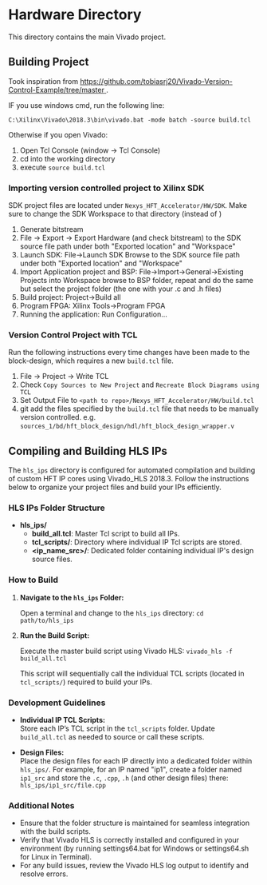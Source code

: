 # Hardware Directory
This directory contains the main Vivado project.

## Building Project

Took inspiration from [https://github.com/tobiasrj20/Vivado-Version-Control-Example/tree/master ](https://github.com/tobiasrj20/Vivado-Version-Control-Example/tree/master).

IF you use windows cmd, run the following line:

```
C:\Xilinx\Vivado\2018.3\bin\vivado.bat -mode batch -source build.tcl
```

Otherwise if you open Vivado:

1. Open Tcl Console (window -> Tcl Console)
2. cd into the working directory
3. execute `source build.tcl`

### Importing version controlled project to Xilinx SDK

SDK project files are located under `Nexys_HFT_Accelerator/HW/SDK`. Make sure to change the SDK Workspace to that directory (instead of <Local to Project>)

1. Generate bitstream
2. File -> Export -> Export Hardware (and check bitstream) to the SDK source file path under both "Exported location" and "Workspace"
3. Launch SDK: File->Launch SDK Browse to the SDK source file path under both "Exported location" and "Workspace"
4. Import Application project and BSP: File->Import->General->Existing Projects into Workspace browse to BSP folder, repeat and do the same but select the project folder (the one with your .c and .h files)
5. Build project: Project->Build all
6. Program FPGA: Xilinx Tools->Program FPGA
7. Running the application: Run Configuration...

### Version Control Project with TCL

Run the following instructions every time changes have been made to the block-design, which requires a new `build.tcl` file.

1. File -> Project -> Write TCL
2. Check `Copy Sources to New Project` and `Recreate Block Diagrams using TCL`
3. Set Output File to `<path to repo>/Nexys_HFT_Accelerator/HW/build.tcl`
4. git add the files specified by the `build.tcl` file that needs to be manually version controlled. e.g. `sources_1/bd/hft_block_design/hdl/hft_block_design_wrapper.v`

## Compiling and Building HLS IPs
The `hls_ips` directory is configured for automated compilation and building of custom HFT IP cores using Vivado_HLS 2018.3. Follow the instructions below to organize your project files and build your IPs efficiently.

### HLS IPs Folder Structure

- **hls_ips/**  
  - **build_all.tcl**: Master Tcl script to build all IPs.
  - **tcl_scripts/**: Directory where individual IP Tcl scripts are stored.
  - **\<ip_name_src\>/**: Dedicated folder containing individual IP's design source files.

 ### How to Build

1. **Navigate to the `hls_ips` Folder:**

   Open a terminal and change to the `hls_ips` directory:
   `cd path/to/hls_ips`

2.  **Run the Build Script:**
    
    Execute the master build script using Vivado HLS:
  `vivado_hls -f build_all.tcl` 
    
    This script will sequentially call the individual TCL scripts (located in `tcl_scripts/`) required to build your IPs.
    

### Development Guidelines

-   **Individual IP TCL Scripts:**  
    Store each IP’s TCL script in the `tcl_scripts` folder. Update `build_all.tcl` as needed to source or call these scripts.
    
-   **Design Files:**  
    Place the design files for each IP directly into a dedicated folder within `hls_ips/`. For example, for an IP named "ip1", create a folder named `ip1_src` and store the `.c`, `.cpp`,  `.h` (and other design files) there: `hls_ips/ip1_src/file.cpp` 
    

### Additional Notes

-   Ensure that the folder structure is maintained for seamless integration with the build scripts.
-   Verify that Vivado HLS is correctly installed and configured in your environment (by running settings64.bat for Windows or settings64.sh for Linux in Terminal).
-   For any build issues, review the Vivado HLS log output to identify and resolve errors.
